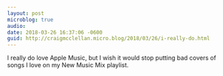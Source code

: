 ```yaml
---
layout: post
microblog: true
audio: 
date: 2018-03-26 16:37:06 -0600
guid: http://craigmcclellan.micro.blog/2018/03/26/i-really-do.html
---
```

I really do love Apple Music, but I wish it would stop putting bad covers of songs I love on my New Music Mix playlist.
